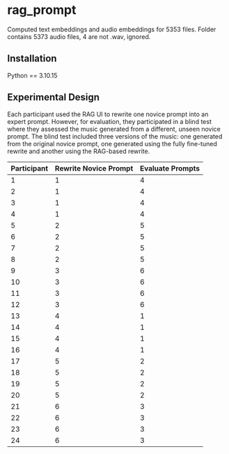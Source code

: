 # rag_prompt

Computed text embeddings and audio embeddings for 5353 files. Folder contains 5373 audio files, 4 are not .wav, ignored.
## Installation 
Python == 3.10.15

## Experimental Design
Each participant used the RAG UI to rewrite one novice prompt into an expert prompt. However, for evaluation, they participated in a blind test where they assessed the music generated from a different, unseen novice prompt. The blind test included three versions of the music: one generated from the original novice prompt, one generated using the fully fine-tuned rewrite and another using the RAG-based rewrite.

| Participant | Rewrite Novice Prompt  | Evaluate Prompts |
|-------------|------------------------|------------------|
| 1           | 1                      | 4                |
| 2           | 1                      | 4                |
| 3           | 1                      | 4                |
| 4           | 1                      | 4                |
| 5           | 2                      | 5                |
| 6           | 2                      | 5                |
| 7           | 2                      | 5                |
| 8           | 2                      | 5                |
| 9           | 3                      | 6                |
| 10          | 3                      | 6                | 
| 11          | 3                      | 6                |
| 12          | 3                      | 6                |
| 13          | 4                      | 1                |
| 14          | 4                      | 1                |
| 15          | 4                      | 1                |
| 16          | 4                      | 1                |
| 17          | 5                      | 2                |
| 18          | 5                      | 2                |
| 19          | 5                      | 2                |
| 20          | 5                      | 2                |
| 21          | 6                      | 3                | 
| 22          | 6                      | 3                |
| 23          | 6                      | 3                |
| 24          | 6                      | 3                |